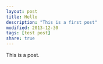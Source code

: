 ```yaml
---
layout: post
title: Hello
description: "This is a first post"
modified: 2013-12-30
tags: [test post]
share: true
---
```


This is a post.